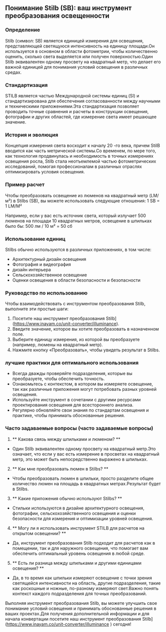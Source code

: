 ## Понимание Stilb (SB): ваш инструмент преобразования освещенности

### Определение
Stilb (символ: SB) является единицей измерения для освещения, представляющей светящуюся интенсивность на единицу площади.Он используется в основном в области фотометрии, чтобы количественно оценить, сколько света выделяется или получен поверхностью.Один Stilb эквивалентен одному просвету на квадратный метр, что делает его важной единицей для понимания условий освещения в различных средах.

### Стандартизация
STILB является частью Международной системы единиц (SI) и стандартизирована для обеспечения согласованности между научными и техническими приложениями.Эта стандартизация позволяет проводить точные сравнения и расчеты в конструкции освещения, фотографии и других областей, где измерение света имеет решающее значение.

### История и эволюция
Концепция измерения света восходит к началу 20 -го века, причем StilB вводится как часть метрической системы.Со временем, по мере того, как технология продвинулась и необходимость в точных измерениях освещения росла, Stilb стала неотъемлемой частью фотометрических исследований, помогая профессионалам в различных отраслях оптимизировать условия освещения.

### Пример расчет
Чтобы преобразовать освещение из люменов на квадратный метр (LM/м²) в Stilbs (SB), вы можете использовать следующие отношения:
1 SB = 1 LM/M²

Например, если у вас есть источник света, который излучает 500 люменов на площади 10 квадратных метров, освещение в шпильках было бы:
500 лм / 10 м² = 50 сб

### Использование единиц
Stilbs обычно используются в различных приложениях, в том числе:
- Архитектурный дизайн освещения
- Фотография и видеография
- дизайн интерьера
- Сельскохозяйственное освещение
- Оценки освещения в области безопасности и безопасности

### Руководство по использованию
Чтобы взаимодействовать с инструментом преобразования Stilb, выполните эти простые шаги:
1. Посетите наш инструмент преобразования Stilb] (https://www.inayam.co/unit-converter/illuminance).
2. Введите значение, которое вы хотите преобразовать в назначенном поле.
3. Выберите единицу измерения, из которой вы преобразуете (например, люмены на квадратный метр).
4. Нажмите кнопку «Преобразовать», чтобы увидеть результат в Stilbs.

### лучшие практики для оптимального использования
- Всегда дважды проверяйте подразделения, которые вы преобразуете, чтобы обеспечить точность.
- Ознакомьтесь с контекстом, в котором вы измеряете освещение, так как различные приложения могут потребовать разных уровней освещения.
- Используйте инструмент в сочетании с другими ресурсами проектирования освещения для всестороннего анализа.
- Регулярно обновляйте свои знания по стандартам освещения и практике, чтобы принимать обоснованные решения.

### Часто задаваемые вопросы (часто задаваемые вопросы)

1. ** Какова связь между шпильками и люменом? **
- Один Stilb эквивалентен одному просвету на квадратный метр.Это означает, что если у вас есть измерение в просветах на квадратный метр, это может быть непосредственно выражено в шпильках.

2. ** Как мне преобразовать люмен в Stilbs? **
- Чтобы преобразовать люмен в шпильки, просто разделите общее количество люмен на площадь в квадратных метрах.Результат будет в Stilbs.

3. ** Какие приложения обычно используют Stilbs? **
- Стильки используются в дизайне архитектурного освещения, фотографии, сельскохозяйственного освещения и оценки безопасности для измерения и оптимизации уровней освещения.

4. ** Могу ли я использовать инструмент STILB для расчетов на открытом освещении? **
- Да, инструмент преобразования Stilb подходит для расчетов как в помещении, так и для наружного освещения, что помогает вам обеспечить оптимальный уровень освещения в любой среде.

5. ** Есть ли разница между шпильками и другими единицами освещения? **
- Да, в то время как шпильки измеряют освещение с точки зрения светящейся интенсивности на область, другие подразделения, такие как роскошные и ножные, по-разному измеряют свет.Важно понять контекст каждого подразделения для точных преобразований.

Выполняя инструмент преобразования Stilb, вы можете улучшить свое понимание условий освещения и принимать обоснованные решения в ваших проектах.Для получения дополнительной информации и для начала конвертации посетите наш инструмент преобразования Stilb] (https://www.inayam.co/unit-converter/illuminance ) сегодня!